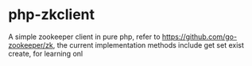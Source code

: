 # php-zkclient
A simple zookeeper client in pure php, refer to https://github.com/go-zookeeper/zk, the current implementation methods include get set exist create, for learning onl
